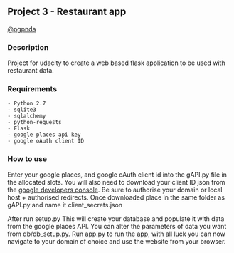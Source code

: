 ## Project 3 - Restaurant app

[@pgpnda](https://github.com/pgpnda/Project-3)

### Description

Project for udacity to create a web based 
flask application to be used with restaurant data.

### Requirements

    - Python 2.7
    - sqlite3
    - sqlalchemy
    - python-requests
    - Flask
    - google places api key
    - google oAuth client ID
 
### How to use

Enter your google places, and google oAuth client id into 
the gAPI.py file in the allocated slots. You will also need
to download your client ID json from the [google developers 
console](https://console.developers.google.com). Be sure
to authorise your domain or local host + authorised redirects.
Once downloaded place in the same folder as gAPI.py and name 
it client_secrets.json

After run setup.py
This will create your database and populate it with data from
the google places API. You can alter the parameters of data you
want from db/db_setup.py. Run app.py to run the app, with all luck
you can now navigate to your domain of choice and use the website
from your browser.


